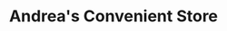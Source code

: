 ---
title: "Andrea's Convenient Store"
url: /stoneham/andreas-convenient-store/
shop: Lebensmittel
---
